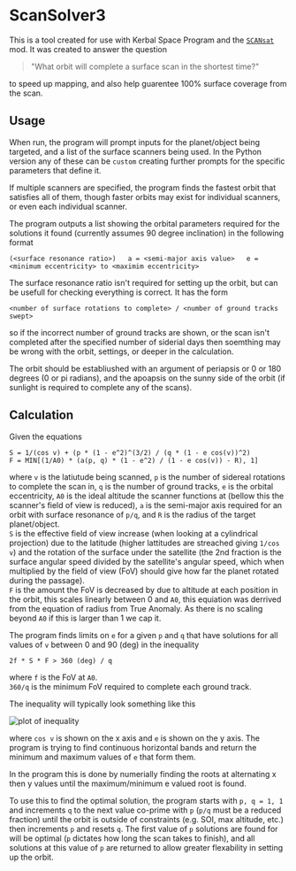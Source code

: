 # ScanSolver3

This is a tool created for use with Kerbal Space Program and the [`SCANsat`](https://github.com/S-C-A-N/SCANsat) mod.
It was created to answer the question

> "What orbit will complete a surface scan in the shortest time?"

to speed up mapping, and also help guarentee 100% surface coverage from the scan.

## Usage
When run, the program will prompt inputs for the planet/object being targeted, and a list of the surface scanners being used.
In the Python version any of these can be `custom` creating further prompts for the specific parameters that define it.

If multiple scanners are specified, the program finds the fastest orbit that satisfies all of them, though faster orbits may exist for individual scanners, or even each individual scanner.

The program outputs a list showing the orbital parameters required for the solutions it found (currently assumes 90 degree inclination) in the following format

```
(<surface resonance ratio>)   a = <semi-major axis value>   e = <minimum eccentricity> to <maximim eccentricity>
```

The surface resonance ratio isn't required for setting up the orbit, but can be usefull for checking everything is correct.
It has the form
```
<number of surface rotations to complete> / <number of ground tracks swept>
```
so if the incorrect number of ground tracks are shown, or the scan isn't completed after the specified number of siderial days then soemthing may be wrong with the orbit, settings, or deeper in the calculation.

The orbit should be establiushed with an argument of periapsis or 0 or 180 degrees (0 or pi radians), and the apoapsis on the sunny side of the orbit (if sunlight is required to complete any of the scans).

## Calculation
Given the equations
```
S = 1/(cos v) + (p * (1 - e^2)^(3/2) / (q * (1 - e cos(v))^2)
F = MIN[(1/A0) * (a(p, q) * (1 - e^2) / (1 - e cos(v)) - R), 1]
```
where `v` is the latiutude being scanned, `p` is the number of sidereal rotations to complete the scan in, `q` is the number of ground tracks, `e` is the orbital eccentricity, `A0` is the ideal altitude the scanner functions at (bellow this the scanner's field of view is reduced), `a` is the semi-major axis required for an orbit with surface resonance of `p/q`, and `R` is the radius of the target planet/object.\
`S` is the effective field of view increase (when looking at a cylindrical projection) due to the latitude (higher lattitudes are streached giving `1/cos v`) and the rotation of the surface under the satellite (the 2nd fraction is the surface angular speed divided by the satellite's angular speed, which when multiplied by the field of view (FoV) should give how far the planet rotated during the passage).\
`F` is the amount the FoV is decreased by due to altitude at each position in the orbit, this scales linearly between 0 and `A0`, this equiation was derrived from the equation of radius from True Anomaly. As there is no scaling beyond `A0` if this is larger than 1 we cap it.

The program finds limits on `e` for a given `p` and `q` that have solutions for all values of `v` between 0 and 90 (deg) in the inequality
```
2f * S * F > 360 (deg) / q
```
where `f` is the FoV at `A0`.\
`360/q` is the minimum FoV required to complete each ground track.

The inequality will typically look something like this

![plot of inequality](https://imgur.com/7nn3UMI.png)

where `cos v` is shown on the x axis and `e` is shown on the y axis. The program is trying to find continuous horizontal bands and return the minimum and maximum values of `e` that form them.

In the program this is done by numerially finding the roots at alternating x then y values until the maximum/minimum e valued root is found.

To use this to find the optimal solution, the program starts with `p, q = 1, 1` and increments `q` to the next value co-prime with `p` (`p/q` must be a reduced fraction) until the orbit is outside of constraints (e.g. SOI, max altitude, etc.) then increments `p` and resets `q`. The first value of `p` solutions are found for will be optimal (`p` dictates how long the scan takes to finish), and all solutions at this value of `p` are returned to allow greater flexability in setting up the orbit.
